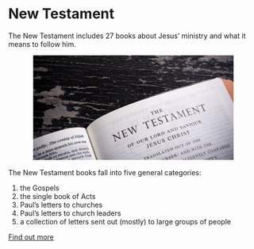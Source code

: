 # New Testament

The New Testament includes 27 books about Jesus’ ministry and what it
means to follow him. 

<p style="text-align: center;">
<img class="diagram"
     src="NewTestament.jpg"
     alt="New Testament"
     width="80%">
</p>

The New Testament books fall into five general categories:

1. the Gospels
2. the single book of Acts
3. Paul’s letters to churches
4. Paul’s letters to church leaders
5. a collection of letters sent out (mostly) to large groups of people

[Find out more](https://overviewbible.com/new-testament-books/)
